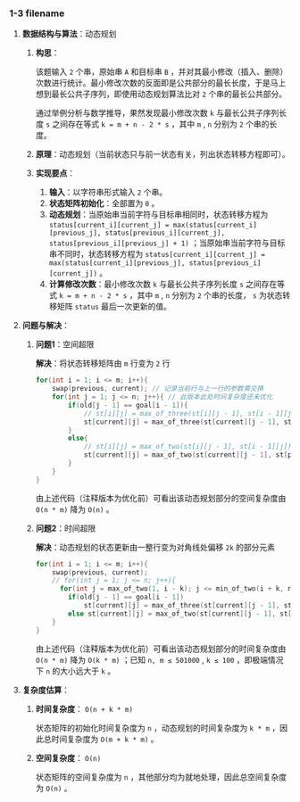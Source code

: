 ### 1-3 filename

1. **数据结构与算法**：动态规划

   1. **构思**：

      该题输入 `2` 个串，原始串 `A` 和目标串 `B` ，并对其最小修改（插入、删除）次数进行统计。最小修改次数的反面即是公共部分的最长长度，于是马上想到最长公共子序列，即使用动态规划算法比对 `2` 个串的最长公共部分。

      通过举例分析与数学推导，果然发现最小修改次数 `k` 与最长公共子序列长度 `s` 之间存在等式 `k = m + n - 2 * s` ，其中 `m` ,  `n` 分别为 `2` 个串的长度。

   2. **原理**：动态规划（当前状态只与前一状态有关，列出状态转移方程即可）。

   3. **实现要点**：

      1. **输入**：以字符串形式输入 `2` 个串。
      2. **状态矩阵初始化**：全部置为 `0` 。
      3. **动态规划**：当原始串当前字符与目标串相同时，状态转移方程为 `status[current_i][current_j] = max(status[current_i][previous_j], status[previous_i][current_j], status[previous_i][previous_j] + 1)` ；当原始串当前字符与目标串不同时，状态转移方程为 `status[current_i][current_j] = max(status[current_i][previous_j], status[previous_i][current_j])` 。
      4. **计算修改次数**：最小修改次数 `k` 与最长公共子序列长度 `s` 之间存在等式 `k = m + n - 2 * s` ，其中 `m` ,  `n` 分别为 `2` 个串的长度， `s` 为状态转移矩阵 `status` 最后一次更新的值。

2. **问题与解决**：

   1. **问题1**：空间超限

      **解决**：将状态转移矩阵由 `m` 行变为 `2` 行

      ```c++
      for(int i = 1; i <= m; i++){
          swap(previous, current); // 记录当前行与上一行的参数需交换
          for(int j = 1; j <= n; j++){ // 此版本此处时间复杂度还未优化
              if(old[j - 1] == goal[i - 1]){
                  // st[i][j] = max_of_three(st[i][j - 1], st[i - 1][j], st[i - 1][j - 1] + 1);
                  st[current][j] = max_of_three(st[current][j - 1], st[previous][j], st[previous][j - 1] + 1);
              }
              else{
                  // st[i][j] = max_of_two(st[i][j - 1], st[i - 1][j]);
                  st[current][j] = max_of_two(st[current][j - 1], st[previous][j]);
              }
          }
      }
      ```

      由上述代码（注释版本为优化前）可看出该动态规划部分的空间复杂度由 `O(n * m)` 降为 `O(n)` 。

   2. **问题2**：时间超限

      **解决**：动态规划的状态更新由一整行变为对角线处偏移 `2k` 的部分元素

      ```c++
      for(int i = 1; i <= m; i++){
          swap(previous, current); 
          // for(int j = 1; j <= n; j++){
        	for(int j = max_of_two(1, i - k); j <= min_of_two(i + k, n); j++){ // 只需要更新对角线处 ± k，注意上下均不要越界
              if(old[j - 1] == goal[i - 1])
                  st[current][j] = max_of_three(st[current][j - 1], st[previous][j], st[previous][j - 1] + 1);
              else st[current][j] = max_of_two(st[current][j - 1], st[previous][j]);
          }
      }
      ```

      由上述代码（注释版本为优化前）可看出该动态规划部分的时间复杂度由 `O(n * m)` 降为 `O(k * m)` ；已知 `n, m ≤ 501000` , `k ≤ 100` ，即极端情况下 `n` 的大小远大于 `k` 。

3. **复杂度估算**：

   1. **时间复杂度**： `O(n + k * m)` 
   
      状态矩阵的初始化时间复杂度为 `n` ，动态规划的时间复杂度为 `k * m` ，因此总时间复杂度为 `O(m + k * m)` 。
   
   2. **空间复杂度**： `O(n)` 
   
      状态矩阵的空间复杂度为 `n` ，其他部分均为就地处理，因此总空间复杂度为 `O(n)` 。

